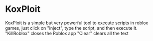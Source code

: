 # KoxPloit
KoxPloit is a simple but very powerful tool to execute scripts in roblox games, just click on "inject", type the script, and then execute it.
"KillRoblox" closes the Roblox app
"Clear" clears all the text
